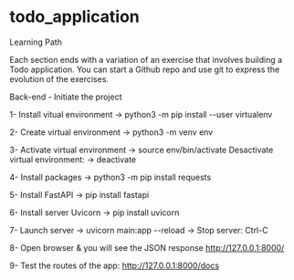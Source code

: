 # todo_application

Learning Path

Each section ends with a variation of an exercise that involves building a Todo application. You can start a Github repo and use git to express the evolution of the exercises.

Back-end - Initiate the project

1- Install vitual environment
    -> python3 -m pip install --user virtualenv

2- Create virtual environment
    -> python3 -m venv env

3- Activate virtual environment
 -> source env/bin/activate
    Desactivate virtual environment:
    -> deactivate

4- Install packages
    -> python3 -m pip install requests

5- Install FastAPI
    -> pip install fastapi

6- Install server Uvicorn
    -> pip install uvicorn

7- Launch server
    -> uvicorn main:app --reload
    -> Stop server: Ctrl-C

8- Open browser & you will see the JSON response
    http://127.0.0.1:8000/

9- Test the routes of the app:
    http://127.0.0.1:8000/docs
